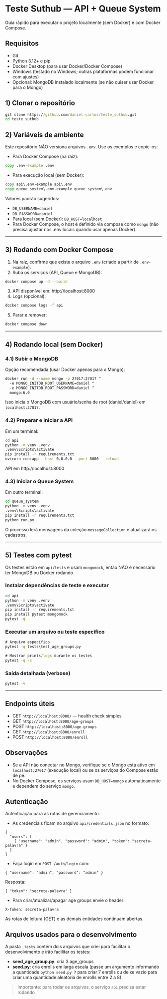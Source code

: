 # Teste Suthub — API + Queue System

Guia rápido para executar o projeto localmente (sem Docker) e com Docker Compose.

## Requisitos
- Git
- Python 3.12+ e pip
- Docker Desktop (para usar Docker/Docker Compose)
- Windows (testado no Windows; outras plataformas podem funcionar com ajustes)
- Opcional: MongoDB instalado localmente (se não quiser usar Docker para o Mongo)

## 1) Clonar o repositório
```cmd
git clone https://github.com/daniel-carlos/teste_suthub.git
cd teste_suthub
```

## 2) Variáveis de ambiente
Este repositório NÃO versiona arquivos `.env`. Use os exemplos e copie-os:

- Para Docker Compose (na raiz):
```cmd
copy .env-example .env
```
- Para execução local (sem Docker):
```cmd
copy api\.env-example api\.env
copy queue_system\.env-example queue_system\.env
```

Valores padrão sugeridos:
- `DB_USERNAME=daniel`
- `DB_PASSWORD=daniel`
- Para local (sem Docker): `DB_HOST=localhost`
- Para Docker Compose, o host é definido via compose como `mongo` (não precisa ajustar nos .env locais quando usar apenas Docker).

---

## 3) Rodando com Docker Compose
1) Na raiz, confirme que existe o arquivo `.env` (criado a partir de `.env-example`).
2) Suba os serviços (API, Queue e MongoDB):
```cmd
docker compose up -d --build
```
3) API disponível em: http://localhost:8000
4) Logs (opcional):
```cmd
docker compose logs -f api
```
5) Parar e remover:
```cmd
docker compose down
```

---

## 4) Rodando local (sem Docker)
### 4.1) Subir o MongoDB
Opção recomendada (usar Docker apenas para o Mongo):
```cmd
docker run -d --name mongo -p 27017:27017 ^
  -e MONGO_INITDB_ROOT_USERNAME=daniel ^
  -e MONGO_INITDB_ROOT_PASSWORD=daniel ^
  mongo:6.0
```
Isso inicia o MongoDB com usuário/senha de root (daniel/daniel) em `localhost:27017`.

### 4.2) Preparar e iniciar a API
Em um terminal:
```cmd
cd api
python -m venv .venv
.venv\Scripts\activate
pip install -r requirements.txt
uvicorn run:app --host 0.0.0.0 --port 8000 --reload
```
API em http://localhost:8000

### 4.3) Iniciar o Queue System
Em outro terminal:
```cmd
cd queue_system
python -m venv .venv
.venv\Scripts\activate
pip install -r requirements.txt
python run.py
```
O processo lerá mensagens da coleção `messageCollection` e atualizará os cadastros.

---

## 5) Testes com pytest
Os testes estão em `api/tests` e usam `mongomock`, então NÃO é necessário ter MongoDB ou Docker rodando.

### Instalar dependências de teste e executar
```cmd
cd api
python -m venv .venv
.venv\Scripts\activate
pip install -r requirements.txt
pip install pytest mongomock
pytest -q
```

### Executar um arquivo ou teste específico
```cmd
# Arquivo específico
pytest -q tests\test_age_groups.py

# Mostrar prints/logs durante os testes
pytest -q -s
```

### Saída detalhada (verbose)
```cmd
pytest -v
```

---

## Endpoints úteis
- GET `http://localhost:8000/` — health check simples
- GET `http://localhost:8000/age-groups`
- POST `http://localhost:8000/age-groups`
- GET `http://localhost:8000/enroll`
- POST `http://localhost:8000/enroll`

## Observações
- Se a API não conectar no Mongo, verifique se o Mongo está ativo em `localhost:27017` (execução local) ou se os serviços do Compose estão de pé.
- No Docker Compose, os serviços usam `DB_HOST=mongo` automaticamente e dependem do serviço `mongo`.

## Autenticação

Autenticação para as rotas de gerenciamento.

- As credenciais ficam no arquivo `api/credentials.json` no formato:

```
{
  "users": [
    { "username": "admin", "password": "admin", "token": "secreta-palavra" }
  ]
}
```

- Faça login em `POST /auth/login` com:

```
{ "username": "admin", "password": "admin" }
```

Resposta:

```
{ "token": "secreta-palavra" }
```

- Para criar/atualizar/apagar age groups envie o header:

```
X-Token: secreta-palavra
```

As rotas de leitura (GET) e as demais entidades continuam abertas.

## Arquivos usados para o desenvolvimento
A pasta `_tests` contém dois arquivos que criei para facilitar o desenvolvimento e irão facilitar os testes:
- **seed_age_group.py**: cria 3 age_groups
- **seed.py**: cria enrolls em larga escala (passe um argumento informando a quantidade `python seed.py 7` para criar 7 enrolls ou deixe vazio para criar uma quantidade aleatória de enrolls entre 2 a 8)

> Importante: para rodar os arquivos, o serviço `api` precisa estar rodando